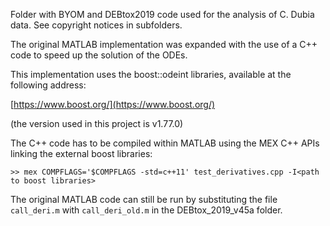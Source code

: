 Folder with BYOM and DEBtox2019 code used for the analysis of C. Dubia data.
See copyright notices in subfolders.

The original MATLAB implementation was expanded with the use of a C++ code to
speed up the solution of the ODEs.

This implementation uses the boost::odeint libraries, available at the following 
address:

[https://www.boost.org/](https://www.boost.org/)

(the version used in this project is v1.77.0)

The C++ code has to be compiled within MATLAB using the MEX C++ APIs
linking the external boost libraries:

```
>> mex COMPFLAGS='$COMPFLAGS -std=c++11' test_derivatives.cpp -I<path to boost libraries>
```

The original MATLAB code can still be run by substituting the file
`call_deri.m` with `call_deri_old.m`
in the DEBtox_2019_v45a folder.